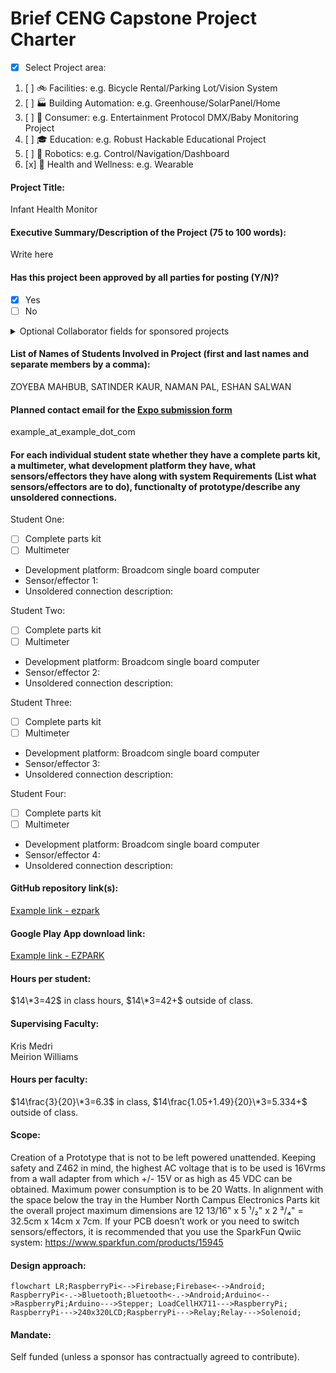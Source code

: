 # Brief CENG Capstone Project Charter
-  [x] Select Project area:
1. [ ] :bike: Facilities: e.g. Bicycle Rental/Parking Lot/Vision System
2. [ ] :factory: Building Automation: e.g. Greenhouse/SolarPanel/Home
3. [ ] :movie_camera: Consumer: e.g. Entertainment Protocol DMX/Baby Monitoring Project
4. [ ] :mortar_board: Education: e.g. Robust Hackable Educational Project
5. [ ] :robot: Robotics: e.g. Control/Navigation/Dashboard
6. [x] :ski: Health and Wellness: e.g. Wearable
####  Project Title: 
Infant Health Monitor

####  Executive Summary/Description of the Project (75 to 100 words): 
Write here

####  Has this project been approved by all parties for posting (Y/N)?
-  [x] Yes
-  [ ] No
<details><summary>Optional Collaborator fields for sponsored projects</summary>

#### Sponsoring Industry and Personnel: 
#### Hours contributed: 
#### Number of full-time employees, year established, private or not-for-profit: 
#### Value of equipment or access to equipment provided: 
#### FAST contribution: 
</details>

####  List of Names of Students Involved in Project (first and last names and separate members by a comma):
ZOYEBA MAHBUB, SATINDER KAUR, NAMAN PAL, ESHAN SALWAN

####  Planned contact email for the [Expo submission form](https://appliedtechnology.humber.ca/shows/past-shows/advanced-manufacturing-projects/advanced-manufacturing-student-submission-form.html)
example_at_example_dot_com

####  For each individual student state whether they have a complete parts kit, a multimeter, what development platform they have, what sensors/effectors they have along with system Requirements (List what sensors/effectors are to do), functionalty of prototype/describe any unsoldered connections.
Student One:
- [ ] Complete parts kit
- [ ] Multimeter
- Development platform: Broadcom single board computer
- Sensor/effector 1:
- Unsoldered connection description:   

Student Two:
- [ ] Complete parts kit
- [ ] Multimeter
- Development platform: Broadcom single board computer
- Sensor/effector 2:
- Unsoldered connection description:   

Student Three:
- [ ] Complete parts kit
- [ ] Multimeter
- Development platform: Broadcom single board computer
- Sensor/effector 3:
- Unsoldered connection description:   

Student Four:
- [ ] Complete parts kit
- [ ] Multimeter
- Development platform: Broadcom single board computer
- Sensor/effector 4:
- Unsoldered connection description:   

####  GitHub repository link(s):
[Example link - ezpark](https://github.com/AkashSingh8137/ezpark)

####  Google Play App download link:
[Example link - EZPARK](https://play.google.com/store/apps/details?id=ca.ezlock.it.ezpark&pli=1)

#### Hours per student:
$14\*3=42$ in class hours, $14\*3=42+$ outside of class.

#### Supervising Faculty: 
Kris Medri   
Meirion Williams

####  Hours per faculty: 
$14\frac{3}{20}\*3=6.3$ in class, $14\frac{1.05+1.49}{20}\*3=5.334+$ outside of class.

####  Scope:
Creation of a Prototype that is not to be left powered unattended. Keeping safety and Z462 in mind, the highest AC voltage that is to be used is 16Vrms from a wall adapter from which +/- 15V or as high as 45 VDC can be obtained. Maximum power consumption is to be 20 Watts. In alignment with the space below the tray in the Humber North Campus Electronics Parts kit the overall project maximum dimensions are 12 13/16" x 5 ¹/₂" x 2 ³/₄" = 32.5cm x 14cm x 7cm. If your PCB doesn’t work or you need to switch sensors/effectors, it is recommended that you use the SparkFun Qwiic system: https://www.sparkfun.com/products/15945

####  Design approach:
```mermaid
flowchart LR;RaspberryPi<-->Firebase;Firebase<-->Android;
RaspberryPi<-.->Bluetooth;Bluetooth<-.->Android;Arduino<-->RaspberryPi;Arduino--->Stepper; LoadCellHX711--->RaspberryPi; RaspberryPi--->240x320LCD;RaspberryPi--->Relay;Relay--->Solenoid;
```
####  Mandate: 
Self funded (unless a sponsor has contractually agreed to contribute).
